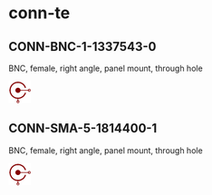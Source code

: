 # conn-te

## CONN-BNC-1-1337543-0
BNC, female, right angle, panel mount, through hole

![CONN-BNC-1-1337543-0__1__1](images/conn-te__CONN-BNC-1-1337543-0__1__1.png?raw=true) 

## CONN-SMA-5-1814400-1
BNC, female, right angle, panel mount, through hole

![CONN-SMA-5-1814400-1__1__1](images/conn-te__CONN-SMA-5-1814400-1__1__1.png?raw=true) 

